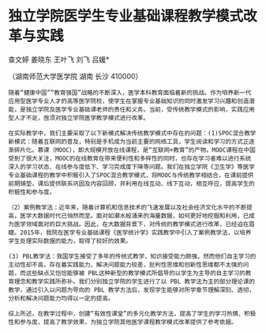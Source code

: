 # 独立学院医学生专业基础课程教学模式改革与实践

查文婷 姜晓东 王叶飞 刘飞 吕媛*

（湖南师范大学医学院 湖南 长沙 410000）

    随着“健康中国”“教育强国”战略的不断深入，医学本科教育面临着新的挑战。作为培养新一代应用型医学专业人才的高等医学院校，使学生在掌握专业基础知识的同时激发学习兴趣和创造潜能，是独立学院及医学专业基础课老师的责任和义务。当前，受传统教学模式的影响，实践应用型人才不足，亟须对独立学院医学教学模式进行改革。

    在实际教学中，我们主要采取了以下新模式解决传统教学模式中存在的问题：(1)SPOC混合教学新模式：随着互联网的普及，特别是手机成为当前主要的网络工具，学生阅读和学习的方式正逐渐碎片化。慕课（MOOC），即大规模开放在线课程，是“互联网+教育”的产物。MOOC课程在中国受到了很大关注，MOOC的在线教育在带来便利性和多样性的同时，也存在学习者难以进行系统深入的学习状态、在线参与度低下、学习完成度下降等问题。我们在独立学院《卫生学》等医学专业基础课程的教学中积极引入了SPOC混合教学模式，将MOOC与传统教学相结合，在课前提供前期铺垫，课后提供联系巩固及内容回顾，并利用在线互动、线下互动，相互呼应，提高学生的积极性和参与度。

    （2）案例教学法：近年来，随着计算机和信息技术的飞速发展以及社会经济文化水平的不断提高，医学大数据时代已悄然而至。面对如潮水般涌来的海量数据，如何更好地挖掘和利用，已成为医学领域面对的巨大挑战。因此，在大数据背景下，对传统的教学模式进行改革，已经迫在眉睫。2015年，我院在医学专业基础课程《医学统计学》实践教学中引入了案例教学法，以培养学生处理实际数据的能力，取得了较好的效果。

    (3) PBL教学法：我国学生接受了多年的传统式教学，知识接受能力颇强，然而他们自主学习的主动性却不高，存在着实践能力、解决问题能力较差，批判性思维和创新性思维都不太强的问题，而这些缺点又恰恰能够被 PBL这种新型的教学模式所倡导的以学生为主导的自主学习的教育理念和教学实践所弥补。我们分别独立学院的学生进行了以 PBL 教学法为主的部分理论课的教学，通过引入以问题为导向的 PBL 教学方法后，发现学生能够对所学章节理解深刻、透彻，分析和解决问题能力均得以一定的提高。

    综上所述，在教学过程中，创建“有效性课堂”的多元化教学方法，提高了学生的学习热情、积极性和参与度，提高了教学效果，为独立学院其他医学课程教学模式改革提供了参考依据。
